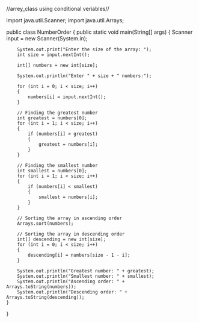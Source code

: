 //arrey_class using conditional veriables//

import java.util.Scanner;
import java.util.Arrays;

public class NumberOrder 
{
    public static void main(String[] args) 
    {
        Scanner input = new Scanner(System.in);

        System.out.print("Enter the size of the array: ");
        int size = input.nextInt();

        int[] numbers = new int[size];

        System.out.println("Enter " + size + " numbers:");

        for (int i = 0; i < size; i++) 
        {
            numbers[i] = input.nextInt();
        }

        // Finding the greatest number
        int greatest = numbers[0];
        for (int i = 1; i < size; i++) 
        {
            if (numbers[i] > greatest) 
            {
                greatest = numbers[i];
            }
        }

        // Finding the smallest number
        int smallest = numbers[0];
        for (int i = 1; i < size; i++) 
        {
            if (numbers[i] < smallest) 
            {
                smallest = numbers[i];
            }
        }

        // Sorting the array in ascending order
        Arrays.sort(numbers);

        // Sorting the array in descending order
        int[] descending = new int[size];
        for (int i = 0; i < size; i++) 
        {
            descending[i] = numbers[size - 1 - i];
        }

        System.out.println("Greatest number: " + greatest);
        System.out.println("Smallest number: " + smallest);
        System.out.println("Ascending order: " + Arrays.toString(numbers));
        System.out.println("Descending order: " + Arrays.toString(descending));
    }
}

